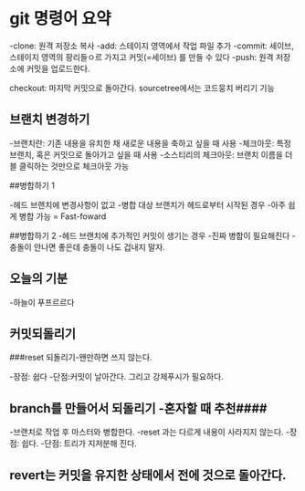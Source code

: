 # git 명령어 요약

-clone: 원격 저장소 복사
-add: 스테이지 영역에서 작업 파일 추가
-commit: 세이브, 스테이지 영역의 팡리들ㅇ르 가지고 커밋(=세이브) 를 만들 수 있다
-push: 원격 저장소에 커밋을 업로드한다. 


 

checkout: 마지막 커밋으로 돌아간다. sourcetree에서는 코드뭉치 버리기 기능

## 브랜치 변경하기
-브랜치란: 기존 내용을 유치한 채 새로운 내용을 축하고 싶을 때 사용
-체크아웃: 특정 브랜치, 혹은 커밋으로 돌아가고 싶을 때 사용
-소스티리의 체크아웃: 브랜치 이름을 더블 클릭하는 것만으로 체크아웃 가능


##병합하기 1

-헤드 브랜치에 변경사항이 없고
-병합 대상 브랜치가 헤드로부터 시작된 경우
-아주 쉽게 병합 가능 = Fast-foward

##병합하기 2
-헤드 브랜치에 추가적인 커밋이 생기는 경우
-진짜 병합이 필요해진다
-충돌이 안나면 좋은데 충돌이 나도 겁내지 말자.

## 오늘의 기분

-하늘이 푸프르르다

## 커밋되돌리기

###reset 되돌리기-왠만하면 쓰지 않는다. 

-장점: 쉽다
-단점:커밋이 날아간다. 그리고 강제푸시가 필요하다. 

## branch를 만들어서 되돌리기 -혼자할 때 추천####

-브랜치로 작업 후 마스터와 병합한다.
-reset 과는 다르게 내용이 사라지지 않는다.
-장점: 쉽다.
-단점: 트리가 지저분해 진다.

## revert는 커밋을 유지한 상태에서 전에 것으로 돌아간다.
 